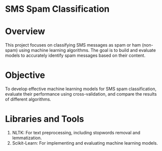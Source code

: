 # SMS Spam Classification
# Overview
This project focuses on classifying SMS messages as spam or ham (non-spam) using machine learning algorithms. The goal is to build and evaluate models to accurately identify spam messages based on their content.

# Objective
To develop effective machine learning models for SMS spam classification, evaluate their performance using cross-validation, and compare the results of different algorithms.

# Libraries and Tools
1. NLTK: For text preprocessing, including stopwords removal and lemmatization.
2. Scikit-Learn: For implementing and evaluating machine learning models.
